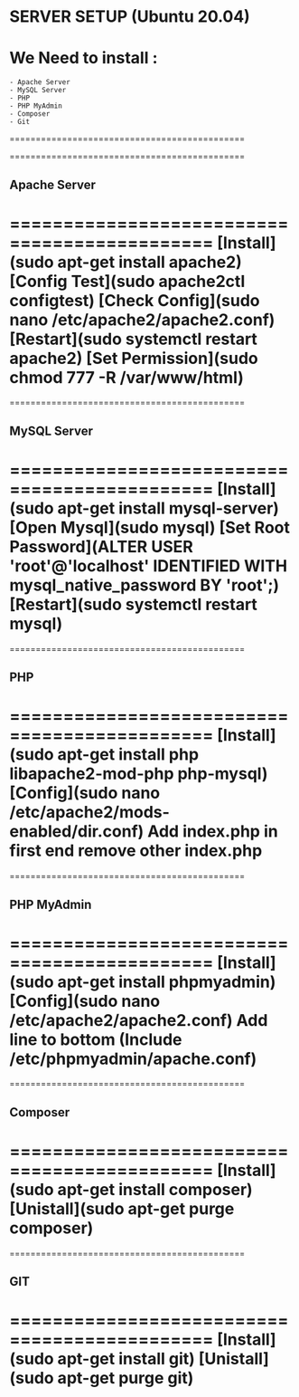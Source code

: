 **SERVER SETUP (Ubuntu 20.04)**
================================
# We Need to install :
	- Apache Server
	- MySQL Server
	- PHP
	- PHP MyAdmin
	- Composer
	- Git
=============================================

=============================================
## Apache Server
=============================================
[Install](sudo apt-get install apache2)
[Config Test](sudo apache2ctl configtest)
[Check Config](sudo nano /etc/apache2/apache2.conf)
[Restart](sudo systemctl restart apache2)
[Set Permission](sudo chmod 777 -R /var/www/html)
=============================================

=============================================
## MySQL Server
=============================================
[Install](sudo apt-get install mysql-server)
[Open Mysql](sudo mysql)
[Set Root Password](ALTER USER 'root'@'localhost' IDENTIFIED WITH mysql_native_password BY 'root';)
[Restart](sudo systemctl restart mysql)
=============================================

=============================================
## PHP
=============================================
[Install](sudo apt-get install php libapache2-mod-php php-mysql)
[Config](sudo nano /etc/apache2/mods-enabled/dir.conf) Add index.php in first end remove other index.php
=============================================

=============================================
## PHP MyAdmin
=============================================
[Install](sudo apt-get install phpmyadmin)
[Config](sudo nano /etc/apache2/apache2.conf) Add line to bottom (Include /etc/phpmyadmin/apache.conf)
=============================================

=============================================
## Composer
=============================================
[Install](sudo apt-get install composer)
[Unistall](sudo apt-get purge composer)
=============================================

=============================================
## GIT
=============================================
[Install](sudo apt-get install git)
[Unistall](sudo apt-get purge git)
=============================================
